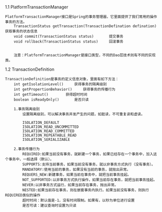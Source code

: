 1.1 PlatformTransactionManager

    PlatformTransactionManager接口是Spring的事务管理器，它里面提供了我们常用的操作事务的方法。
        TransactionStatus getTransaction(TransactionDefination defination)      获取事务的状态信息
        void commit(TransactionStatus status)       提交事务
        void rollback(TransactionStatus status)     回滚事务
        
        
        注意：PlatformTransactionManager是接口类型，不同的Dao层技术则有不同的实现类。

1.2 TransactionDefinition

    TransactionDefinition是事务的定义信息对象，里面有如下方法：
        int getIsolationLevel()     获得事务的隔离级别
        int getPropertionBehavior()     获得事务的传播行为
        int getTimeout()        获得超时时间
        boolean isReadyOnly()       是否只读
        
        1.事务隔离级别
            设置隔离级别，可以解决事务并发产生的问题，如脏读，不可重复读和虚读。
            
            ISOLATION_DEFAULT
            ISOLATION_READ_UNCOMMITTED
            ISOLATION_READ_COMMITTED
            ISOLATION_REPEATABLE_READ
            ISOLATION_SERIALIZABLE
        
        2.事务传播行为
            REQUIRED:如果当前没有事务，就新建一个事务，如果已经存在一个事务中，加入这个事务中，一般选择（默认）。
            SUPPORTS:支持当前事务，如果当前没有事务，就以非事务方式执行（没有事务）。
            MANDATORY:使用当前的事务，如果没有当前的事务，就抛出异常。
            REQUERS_NEW:新建事务，如果当前在事务中，就把当前事务挂起。
            NOT_SUPPORTED:以非事务方式执行操作，如果当前存在事务，就把当前事务挂起。
            NEVER:以非事务方式运行，如果当前存在事务，抛出异常。
            NESTED:如果当前存在事务，则在嵌套事务内执行。如果当前没有事务，则执行REQUIRED类似的操作
            超时时间：默认值是-1，没有时间限制。如果有，以秒为单位进行设置
            是否可读：建议查询时设置为只读